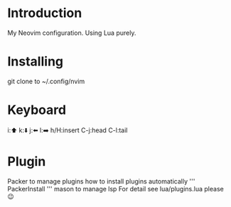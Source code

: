 # Introduction
My Neovim configuration.
Using Lua purely.

# Installing
git clone to ~/.config/nvim

# Keyboard
i:⬆️ k:⬇️ j:⬅️ l:➡️
h/H:insert
C-j:head
C-l:tail

# Plugin
Packer to manage plugins
how to install plugins automatically
''' PackerInstall '''
mason to manage lsp
For detail see lua/plugins.lua please 😉
